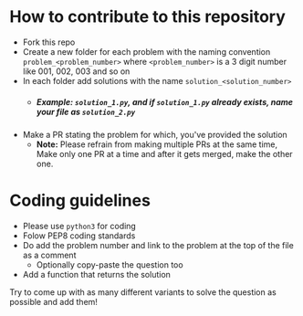 # How to contribute to this repository
+ Fork this repo
+ Create a new folder for each problem with the naming convention `problem_<problem_number>` where `<problem_number>` is a 3 digit number like 001, 002, 003 and so on
+ In each folder add solutions with the name `solution_<solution_number>`
   + ##### Example: `solution_1.py`, and if `solution_1.py` already exists, name your file as `solution_2.py`
+ Make a PR stating the problem for which, you've provided the solution
  + **Note:** Please refrain from making multiple PRs at the same time, Make only one PR at a time and after it gets merged, make the other one.

# Coding guidelines
+ Please use `python3` for coding
+ Folow PEP8 coding standards
+ Do add the problem number and link to the problem at the top of the file as a comment
  + Optionally copy-paste the question too
+ Add a function that returns the solution

Try to come up with as many different variants to solve the question as possible and add them!
